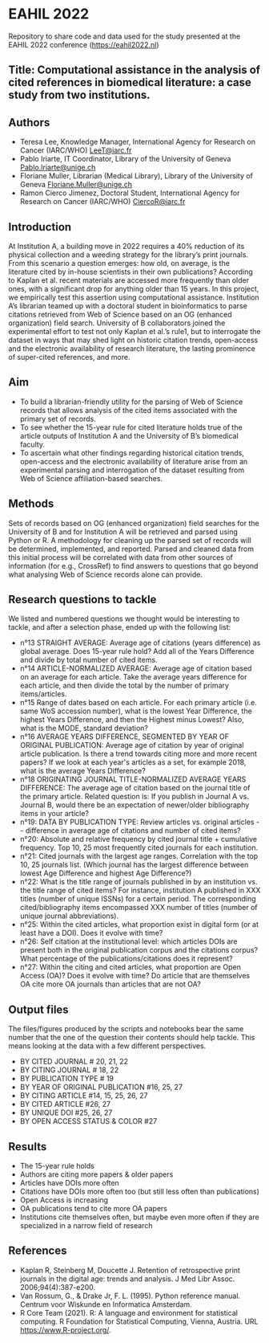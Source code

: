 
# EAHIL 2022

Repository to share code and data used for the study presented at the EAHIL 2022 conference (https://eahil2022.nl)

## Title: Computational assistance in the analysis of cited references in biomedical literature: a case study from two institutions.

## Authors
 * Teresa Lee, Knowledge Manager, International Agency for Research on Cancer (IARC/WHO) LeeT@iarc.fr  
 * Pablo Iriarte, IT Coordinator, Library of the University of Geneva Pablo.Iriarte@unige.ch 
 * Floriane Muller, Librarian (Medical Library), Library of the University of Geneva Floriane.Muller@unige.ch  
 * Ramon Cierco Jimenez, Doctoral Student, International Agency for Research on Cancer (IARC/WHO) CiercoR@iarc.fr  

## Introduction 

At Institution A, a building move in 2022 requires a 40% reduction of its physical collection and a weeding strategy for the library’s print journals. From this scenario a question emerges: how old, on average, is the literature cited by in-house scientists in their own publications? According to Kaplan et al.  recent materials are accessed more frequently than older ones, with a significant drop for anything older than 15 years. In this project, we empirically test this assertion using computational assistance. Institution A’s librarian teamed up with a doctoral student in bioinformatics to parse citations retrieved from Web of Science based on an OG (enhanced organization) field search. University of B collaborators joined the experimental effort to test not only Kaplan et al.’s rule1, but to interrogate the dataset in ways that may shed light on historic citation trends, open-access and the electronic availability of research literature, the lasting prominence of super-cited references, and more. 

## Aim  

 * To build a librarian-friendly utility for the parsing of Web of Science records that allows analysis of the cited items associated with the primary set of records. 
 * To see whether the 15-year rule for cited literature holds true of the article outputs of Institution A and the University of B’s biomedical faculty.  
 * To ascertain what other findings regarding historical citation trends, open-access and the electronic availability of literature arise from an experimental parsing and interrogation of the dataset resulting from Web of Science affiliation-based searches. 

## Methods 

Sets of records based on OG (enhanced organization) field searches for the University of B and for Institution A will be retrieved and parsed using Python or R. A methodology for cleaning up the parsed set of records will be determined, implemented, and reported. Parsed and cleaned data from this initial process will be correlated with data from other sources of information (for e.g., CrossRef) to find answers to questions that go beyond what analysing Web of Science records alone can provide.  

## Research questions to tackle 
We listed and numbered questions we thought would be interesting to tackle, and after a selection phase, ended up with the following list:
- n°13 STRAIGHT AVERAGE: Average age of citations (years difference) as global average. Does 15-year rule hold? Add all of the Years Difference and divide by total number of cited items. 
- n°14 ARTICLE-NORMALIZED AVERAGE: Average age of citation based on an average for each article. Take the average years difference for each article, and then divide the total by the number of primary items/articles.
- n°15 Range of dates based on each article. For each primary article (i.e. same WoS accession number), what is the lowest Year Difference, the highest Years Difference, and then the Highest minus Lowest? Also, what is the MODE, standard deviation?
- n°16 AVERAGE YEARS DIFFERENCE, SEGMENTED BY YEAR OF ORIGINAL PUBLICATION: Average age of citation by year of original article publication. Is there a trend towards citing more and more recent papers? If we look at each year's articles as a set, for example 2018, what is the average Years Difference?
- n°18 ORIGINATING JOURNAL TITLE-NORMALIZED AVERAGE YEARS DIFFERENCE: The average age of citation based on the journal title of the primary article. Related question is: If you publish in Journal A vs. Journal B, would there be an expectation of newer/older bibliography items in your article? 
- n°19: DATA BY PUBLICATION TYPE: Review articles vs. original articles -- difference in average age of citations and number of cited items?
- n°20: Absolute and relative frequency by cited journal title + cumulative frequency. Top 10, 25 most frequently cited journals for each institution.
- n°21: Cited journals with the largest age ranges. Correlation with the top 10, 25 journals list. (Which journal has the largest difference between lowest Age Difference and highest Age Difference?)
- n°22: What is the title range of journals published in by an institution vs. the title range of cited items? For instance, institution A published in XXX titles (number of unique ISSNs) for a certain period. The corresponding cited/bibliography items encompassed XXX number of titles (number of unique journal abbreviations).
- n°25: Within the cited articles, what proportion exist in digital form (or at least have a DOI). Does it evolve with time?
- n°26: Self citation at the institutional level: which articles DOIs are present both in the original publication corpus and the citations corpus? What percentage of the publications/citations does it represent?
- n°27: Within the citing and cited articles, what proportion are Open Access (OA)? Does it evolve with time? Do article that are themselves OA cite more OA journals than articles that are not OA?

## Output files 
The files/figures produced by the scripts and notebooks bear the same number that the one of the question their contents should help tackle.
This means looking at the data with a few different perspectives.
- BY CITED JOURNAL	# 20, 21, 22
- BY CITING JOURNAL 	# 18, 22
- BY PUBLICATION TYPE	# 19
- BY YEAR OF ORIGINAL PUBLICATION	#16, 25, 27
- BY CITING ARTICLE 	#14, 15, 25, 26, 27
- BY CITED ARTICLE	#26, 27
- BY UNIQUE DOI 	#25, 26, 27
- BY OPEN ACCESS STATUS & COLOR	#27

## Results 

- The 15-year rule holds
- Authors are citing more papers & older papers 
- Articles have DOIs more often 
- Citations have DOIs more often too (but still less often than publications)
- Open Access is increasing
- OA publications tend to cite more OA papers
- Institutions cite themselves often, but maybe even more often if they are specialized in a narrow field of research

## References 

 * Kaplan R, Steinberg M, Doucette J. Retention of retrospective print journals in the digital age: trends and analysis. J Med Libr Assoc. 2006;94(4):387-e200. 
 * Van Rossum, G., & Drake Jr, F. L. (1995). Python reference manual. Centrum voor Wiskunde en Informatica Amsterdam. 
 * R Core Team (2021). R: A language and environment for statistical  computing. R Foundation for Statistical Computing, Vienna, Austria. URL https://www.R-project.org/. 

